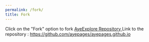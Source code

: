 ```yaml
---
permalink: /fork/
title: Fork
---
```


Click on the "Fork" option to fork [ AyeExplore Repository ](https://github.com/ayepages/ayepages.github.io) 
Link to the repository : https://github.com/ayepages/ayepages.github.io
